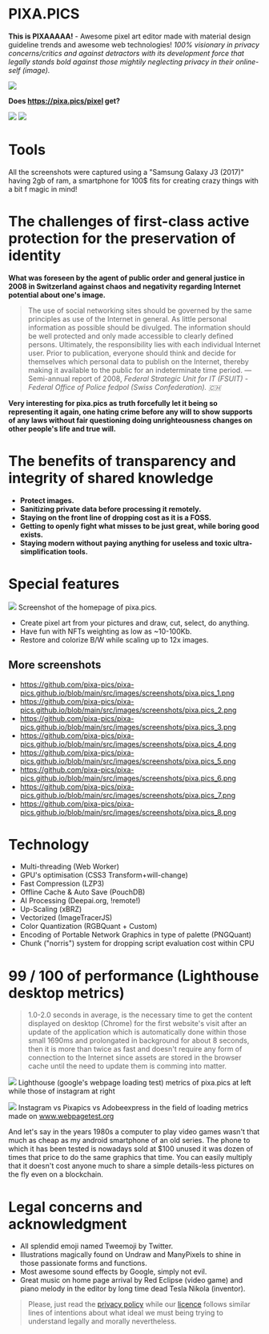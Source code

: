 # PIXA.PICS 

**This is PIXAAAAA!** - Awesome pixel art editor made with material design guideline trends and awesome web technologies!
*100% visionary in privacy concerns/critics and against detractors with its development force that legally stands bold against those mightily neglecting privacy in their online-self (image).*

![](https://raw.githubusercontent.com/pixa-pics/pixa-pics.github.io/main/doc/screenshots/home.screenshot.pixa.pics.jpeg)

**Does https://pixa.pics/pixel get?**

![](https://img.shields.io/badge/Maintained%3F-yes-green.svg)
![](https://img.shields.io/website-up-down-green-red/http/pixa.pics)

# Tools

All the screenshots were captured using a "Samsung Galaxy J3 (2017)" having 2gb of ram, a smartphone for 100$ fits for creating crazy things with a bit f magic in mind!

# The challenges of first-class active protection for the preservation of identity

**What was foreseen by the agent of public order and general justice in 2008 in Switzerland against chaos and negativity regarding Internet potential about one's image.** 

> The use of social networking sites should be governed by the same principles as use of the Internet in general. As little personal information as possible should be divulged. The information should be well protected and only made accessible to clearly defined persons. Ultimately, the responsibility lies with each individual Internet user. Prior to publication, everyone should think and decide for themselves which personal data to publish on the Internet, thereby making it available to the public for an indeterminate time period.  — Semi-annual report of 2008, *Federal Strategic Unit for IT (FSUIT) - Federal Office of Police fedpol (Swiss Confederation). 🇨🇭*

**Very interesting for pixa.pics as truth forcefully let it being so representing it again, one hating crime before any will to show supports of any laws without fair questioning doing unrighteousness changes on other people's life and true will.**

# The benefits of transparency and integrity of shared knowledge

 * **Protect images.**
 * **Sanitizing private data before processing it remotely.**
 * **Staying on the front line of dropping cost as it is a FOSS.**
 * **Getting to openly fight what misses to be just great, while boring good exists.** 
 * **Staying modern without paying anything for useless and toxic ultra-simplification tools.**


# Special features

![](https://raw.githubusercontent.com/pixa-pics/pixa-pics.github.io/main/doc/screenshots/screenshot.pixa.pics.jpeg)
Screenshot of the homepage of pixa.pics.

 * Create pixel art from your pictures and draw, cut, select, do anything.
 * Have fun with NFTs weighting as low as ~10-100Kb.
 * Restore and colorize B/W while scaling up to 12x images.

 ## More screenshots

 * https://github.com/pixa-pics/pixa-pics.github.io/blob/main/src/images/screenshots/pixa.pics_1.png
 * https://github.com/pixa-pics/pixa-pics.github.io/blob/main/src/images/screenshots/pixa.pics_2.png
 * https://github.com/pixa-pics/pixa-pics.github.io/blob/main/src/images/screenshots/pixa.pics_3.png
 * https://github.com/pixa-pics/pixa-pics.github.io/blob/main/src/images/screenshots/pixa.pics_4.png
 * https://github.com/pixa-pics/pixa-pics.github.io/blob/main/src/images/screenshots/pixa.pics_5.png
 * https://github.com/pixa-pics/pixa-pics.github.io/blob/main/src/images/screenshots/pixa.pics_6.png
 * https://github.com/pixa-pics/pixa-pics.github.io/blob/main/src/images/screenshots/pixa.pics_7.png
 * https://github.com/pixa-pics/pixa-pics.github.io/blob/main/src/images/screenshots/pixa.pics_8.png

# Technology

 * Multi-threading (Web Worker)
 * GPU's optimisation (CSS3 Transform+will-change)
 * Fast Compression (LZP3)
 * Offline Cache & Auto Save (PouchDB)
 * AI Processing (Deepai.org, !remote!)
 * Up-Scaling (xBRZ)
 * Vectorized (ImageTracerJS)
 * Color Quantization (RGBQuant + Custom)
 * Encoding of Portable Network Graphics in type of palette (PNGQuant)
 * Chunk ("norris") system for dropping script evaluation cost within CPU

# 99 / 100 of performance (Lighthouse desktop metrics)

> 1.0-2.0 seconds in average, is the necessary time to get the content displayed on desktop (Chrome) for the first website's visit after an update of the application which is automatically done within those small 1690ms and prolongated in background for about 8 seconds, then it is more than twice as fast and doesn't require any form of connection to the Internet since assets are stored in the browser cache until the need to update them is comming into matter.

![](https://raw.githubusercontent.com/pixa-pics/pixa-pics.github.io/main/doc/screenshots/pagespeed.web.dev.jpeg?chucknorris=reload)
Lighthouse (google's webpage loading test) metrics of pixa.pics at left while those of instagram at right

![](https://raw.githubusercontent.com/pixa-pics/pixa-pics.github.io/main/doc/test/instagram.pixapics.adobeexpress.png)
Instagram vs Pixapics vs Adobeexpress in the field of loading metrics made on www.webpagetest.org

And let's say in the years 1980s a computer to play video games wasn't that much as cheap as my android smartphone of an old series.
The phone to which it has been tested is nowadays sold at $100 unused it was dozen of times that price to do the same graphics that time.
You can easily multiply that it doesn't cost anyone much to share a simple details-less pictures on the fly even on a blockchain.

# Legal concerns and acknowledgment

 * All splendid emoji named Tweemoji by Twitter.
 * Illustrations magically found on Undraw and ManyPixels to shine in those passionate forms and functions.
 * Most awesome sound effects by Google, simply not evil.
 * Great music on home page arrival by Red Eclipse (video game) and piano melody in the editor by long time dead Tesla Nikola (inventor).

 > Please, just read the [privacy policy](https://github.com/pixa-pics/pixa-pics.github.io/blob/main/privacypolicy.md) while our [licence](https://github.com/pixa-pics/pixa-pics.github.io/blob/main/COPYING) follows similar lines of intentions about what ideal we must being trying to understand legally and morally nevertheless.
